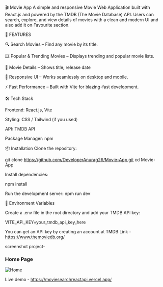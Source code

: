 🎬 Movie App
A simple and responsive Movie Web Application built with React.js and powered by the TMDB (The Movie Database) API.
Users can search, explore, and view details of movies with a clean and modern UI and also add it on Favourite section.

🚀 FEATURES

🔍 Search Movies – Find any movie by its title.

🎞️ Popular & Trending Movies – Displays trending and popular movie lists.

📄 Movie Details – Shows title, release date

🌙 Responsive UI – Works seamlessly on desktop and mobile.

⚡ Fast Performance – Built with Vite for blazing-fast development.



🛠️ Tech Stack

Frontend: React.js, Vite

Styling: CSS / Tailwind (if you used)

API: TMDB API

Package Manager: npm



📦 Installation
Clone the repository:

git clone https://github.com/DeveloperAnurag26/Movie-App.git
cd Movie-App

Install dependencies:

npm install

Run the development server:
npm run dev


🔑 Environment Variables

Create a .env file in the root directory and add your TMDB API key:

VITE_API_KEY=your_tmdb_api_key_here


You can get an API key by creating an account at TMDB 
Link - https://www.themoviedb.org/


screenshot project-
### Home Page  
![Home](public/home.png)  


Live demo -   https://moviesearchreactapi.vercel.app/





